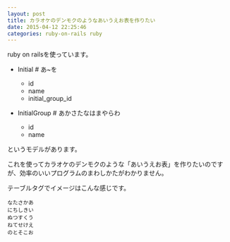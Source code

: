 ```yaml
---
layout: post
title: カラオケのデンモクのようなあいうえお表を作りたい
date: 2015-04-12 22:25:46
categories: ruby-on-rails ruby
---
```

<p>ruby on railsを使っています。</p>

<ul>
<li><p>Initial # あ~を</p>

<ul>
<li>id</li>
<li>name</li>
<li>initial_group_id</li>
</ul></li>
<li><p>InitialGroup # あかさたなはまやらわ</p>

<ul>
<li>id</li>
<li>name</li>
</ul></li>
</ul>

<p>というモデルがあります。</p>

<p>これを使ってカラオケのデンモクのような「あいうえお表」を作りたいのですが、効率のいいプログラムのまわしかたがわかりません。</p>

<p>テーブルタグでイメージはこんな感じです。</p>

```
なたさかあ
にちしきい
ぬつすくう
ねてせけえ
のとそこお
```
